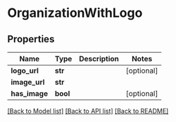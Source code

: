 # OrganizationWithLogo

## Properties
Name | Type | Description | Notes
------------ | ------------- | ------------- | -------------
**logo_url** | **str** |  | [optional] 
**image_url** | **str** |  | 
**has_image** | **bool** |  | [optional] 

[[Back to Model list]](../README.md#documentation-for-models) [[Back to API list]](../README.md#documentation-for-api-endpoints) [[Back to README]](../README.md)

